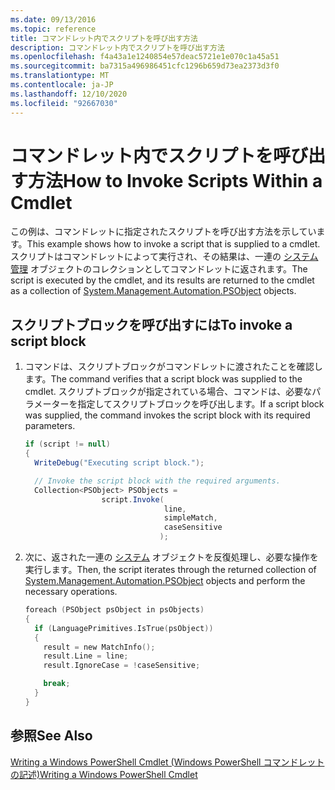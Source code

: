 ```yaml
---
ms.date: 09/13/2016
ms.topic: reference
title: コマンドレット内でスクリプトを呼び出す方法
description: コマンドレット内でスクリプトを呼び出す方法
ms.openlocfilehash: f4a43a1e1240854e57deac5721e1e070c1a45a51
ms.sourcegitcommit: ba7315a496986451cfc1296b659d73ea2373d3f0
ms.translationtype: MT
ms.contentlocale: ja-JP
ms.lasthandoff: 12/10/2020
ms.locfileid: "92667030"
---
```

# <a name="how-to-invoke-scripts-within-a-cmdlet"></a><span data-ttu-id="e6bc8-103">コマンドレット内でスクリプトを呼び出す方法</span><span class="sxs-lookup"><span data-stu-id="e6bc8-103">How to Invoke Scripts Within a Cmdlet</span></span>

<span data-ttu-id="e6bc8-104">この例は、コマンドレットに指定されたスクリプトを呼び出す方法を示しています。</span><span class="sxs-lookup"><span data-stu-id="e6bc8-104">This example shows how to invoke a script that is supplied to a cmdlet.</span></span> <span data-ttu-id="e6bc8-105">スクリプトはコマンドレットによって実行され、その結果は、一連の [システム管理](/dotnet/api/System.Management.Automation.PSObject) オブジェクトのコレクションとしてコマンドレットに返されます。</span><span class="sxs-lookup"><span data-stu-id="e6bc8-105">The script is executed by the cmdlet, and its results are returned to the cmdlet as a collection of [System.Management.Automation.PSObject](/dotnet/api/System.Management.Automation.PSObject) objects.</span></span>

## <a name="to-invoke-a-script-block"></a><span data-ttu-id="e6bc8-106">スクリプトブロックを呼び出すには</span><span class="sxs-lookup"><span data-stu-id="e6bc8-106">To invoke a script block</span></span>

1. <span data-ttu-id="e6bc8-107">コマンドは、スクリプトブロックがコマンドレットに渡されたことを確認します。</span><span class="sxs-lookup"><span data-stu-id="e6bc8-107">The command verifies that a script block was supplied to the cmdlet.</span></span> <span data-ttu-id="e6bc8-108">スクリプトブロックが指定されている場合、コマンドは、必要なパラメーターを指定してスクリプトブロックを呼び出します。</span><span class="sxs-lookup"><span data-stu-id="e6bc8-108">If a script block was supplied, the command invokes the script block with its required parameters.</span></span>

    ```csharp
    if (script != null)
    {
      WriteDebug("Executing script block.");

      // Invoke the script block with the required arguments.
      Collection<PSObject> PSObjects =
                     script.Invoke(
                                   line,
                                   simpleMatch,
                                   caseSensitive
                                  );
    ```

2. <span data-ttu-id="e6bc8-109">次に、返された一連の [システム](/dotnet/api/System.Management.Automation.PSObject) オブジェクトを反復処理し、必要な操作を実行します。</span><span class="sxs-lookup"><span data-stu-id="e6bc8-109">Then, the script iterates through the returned collection of [System.Management.Automation.PSObject](/dotnet/api/System.Management.Automation.PSObject) objects and perform the necessary operations.</span></span>

    ```c
    foreach (PSObject psObject in psObjects)
    {
      if (LanguagePrimitives.IsTrue(psObject))
      {
        result = new MatchInfo();
        result.Line = line;
        result.IgnoreCase = !caseSensitive;

        break;
      }
    }

    ```

## <a name="see-also"></a><span data-ttu-id="e6bc8-110">参照</span><span class="sxs-lookup"><span data-stu-id="e6bc8-110">See Also</span></span>

[<span data-ttu-id="e6bc8-111">Writing a Windows PowerShell Cmdlet (Windows PowerShell コマンドレットの記述)</span><span class="sxs-lookup"><span data-stu-id="e6bc8-111">Writing a Windows PowerShell Cmdlet</span></span>](./writing-a-windows-powershell-cmdlet.md)
